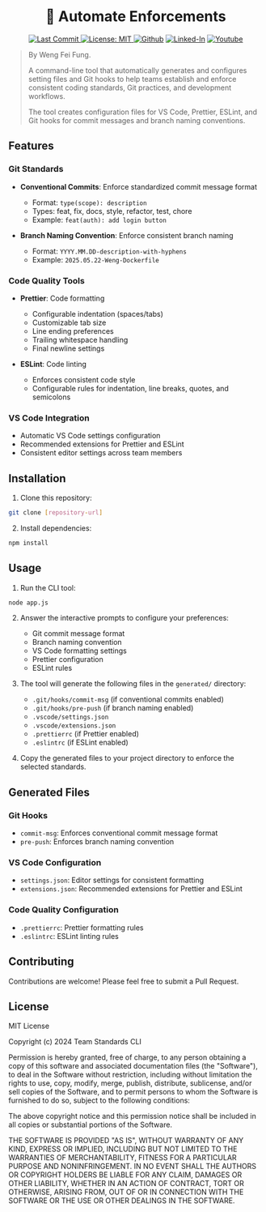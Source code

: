 <h1 align="center">🤖 Automate Enforcements</h1>
<p align="center">
<a href="https://github.com/Siphon880gh/automate-enforcements/commits/main" target="_blank" rel="noopener">
  <img src="https://img.shields.io/github/last-commit/Siphon880gh/automate-enforcements/main" alt="Last Commit"/>
</a>
<a href="LICENSE">
  <img alt="License: MIT" src="https://img.shields.io/badge/License-MIT-blue.svg" />
</a>
<a target="_blank" href="https://github.com/Siphon880gh" rel="nofollow"><img src="https://img.shields.io/badge/GitHub--blue?style=social&logo=GitHub" alt="Github" data-canonical-src="https://img.shields.io/badge/GitHub--blue?style=social&logo=GitHub" style="max-width:8.5ch;"></a>
<a target="_blank" href="https://www.linkedin.com/in/weng-fung/" rel="nofollow"><img src="https://img.shields.io/badge/LinkedIn-blue?style=flat&logo=linkedin&labelColor=blue" alt="Linked-In" data-canonical-src="https://img.shields.io/badge/LinkedIn-blue?style=flat&amp;logo=linkedin&amp;labelColor=blue" style="max-width:10ch;"></a>
<a target="_blank" href="https://www.youtube.com/@WayneTeachesCode/" rel="nofollow"><img src="https://img.shields.io/badge/Youtube-red?style=flat&logo=youtube&labelColor=red" alt="Youtube" data-canonical-src="https://img.shields.io/badge/Youtube-red?style=flat&amp;logo=youtube&amp;labelColor=red" style="max-width:10ch;"></a>
</p>


> By Weng Fei Fung.
>
>A command-line tool that automatically generates and configures setting files and Git hooks to help teams establish and enforce consistent coding standards, Git practices, and development workflows. 
>
>The tool creates configuration files for VS Code, Prettier, ESLint, and Git hooks for commit messages and branch naming conventions.
>

## Features

### Git Standards
- **Conventional Commits**: Enforce standardized commit message format
  - Format: `type(scope): description`
  - Types: feat, fix, docs, style, refactor, test, chore
  - Example: `feat(auth): add login button`

- **Branch Naming Convention**: Enforce consistent branch naming
  - Format: `YYYY.MM.DD-description-with-hyphens`
  - Example: `2025.05.22-Weng-Dockerfile`

### Code Quality Tools
- **Prettier**: Code formatting
  - Configurable indentation (spaces/tabs)
  - Customizable tab size
  - Line ending preferences
  - Trailing whitespace handling
  - Final newline settings

- **ESLint**: Code linting
  - Enforces consistent code style
  - Configurable rules for indentation, line breaks, quotes, and semicolons

### VS Code Integration
- Automatic VS Code settings configuration
- Recommended extensions for Prettier and ESLint
- Consistent editor settings across team members

## Installation

1. Clone this repository:
```bash
git clone [repository-url]
```

2. Install dependencies:
```bash
npm install
```

## Usage

1. Run the CLI tool:
```bash
node app.js
```

2. Answer the interactive prompts to configure your preferences:
   - Git commit message format
   - Branch naming convention
   - VS Code formatting settings
   - Prettier configuration
   - ESLint rules

3. The tool will generate the following files in the `generated/` directory:
   - `.git/hooks/commit-msg` (if conventional commits enabled)
   - `.git/hooks/pre-push` (if branch naming enabled)
   - `.vscode/settings.json`
   - `.vscode/extensions.json`
   - `.prettierrc` (if Prettier enabled)
   - `.eslintrc` (if ESLint enabled)

4. Copy the generated files to your project directory to enforce the selected standards.

## Generated Files

### Git Hooks
- `commit-msg`: Enforces conventional commit message format
- `pre-push`: Enforces branch naming convention

### VS Code Configuration
- `settings.json`: Editor settings for consistent formatting
- `extensions.json`: Recommended extensions for Prettier and ESLint

### Code Quality Configuration
- `.prettierrc`: Prettier formatting rules
- `.eslintrc`: ESLint linting rules

## Contributing

Contributions are welcome! Please feel free to submit a Pull Request.

## License

MIT License

Copyright (c) 2024 Team Standards CLI

Permission is hereby granted, free of charge, to any person obtaining a copy
of this software and associated documentation files (the "Software"), to deal
in the Software without restriction, including without limitation the rights
to use, copy, modify, merge, publish, distribute, sublicense, and/or sell
copies of the Software, and to permit persons to whom the Software is
furnished to do so, subject to the following conditions:

The above copyright notice and this permission notice shall be included in all
copies or substantial portions of the Software.

THE SOFTWARE IS PROVIDED "AS IS", WITHOUT WARRANTY OF ANY KIND, EXPRESS OR
IMPLIED, INCLUDING BUT NOT LIMITED TO THE WARRANTIES OF MERCHANTABILITY,
FITNESS FOR A PARTICULAR PURPOSE AND NONINFRINGEMENT. IN NO EVENT SHALL THE
AUTHORS OR COPYRIGHT HOLDERS BE LIABLE FOR ANY CLAIM, DAMAGES OR OTHER
LIABILITY, WHETHER IN AN ACTION OF CONTRACT, TORT OR OTHERWISE, ARISING FROM,
OUT OF OR IN CONNECTION WITH THE SOFTWARE OR THE USE OR OTHER DEALINGS IN THE
SOFTWARE. 